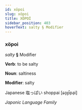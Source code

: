 ```yaml
---
id: xöpoi
slug: xöpoi
title: XÖPOİ
sidebar_position: 403
hoverText: salty § Modifier
---
```


### xöpoi

*salty* **§** Modifier

**Verb**: to be salty

**Noun**: saltiness

**Modifier**: salty

Japanese 塩っぱい shoppai [ɕo̞p̚pa̠i]

*Japonic Language Family*